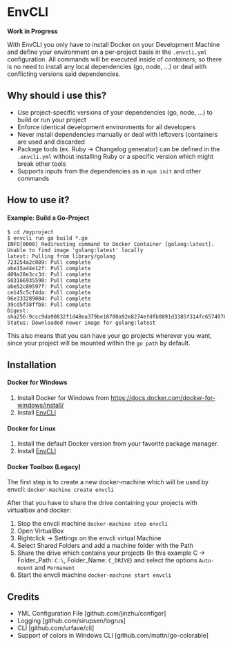 # EnvCLI

**Work in Progress**

With EnvCLI you only have to install Docker on your Development Machine and define your environment on a per-project basis in the `.envcli.yml` configuration.
All commands will be executed inside of *containers*, so there is no need to install any local dependencies (go, node, ...) or deal with conflicting versions said dependencies.

## Why should i use this?

 - Use project-specific versions of your dependencies (go, node, ...) to build or run your project
 - Enforce identical development environments for all developers
 - Never install dependencies manually or deal with leftovers (containers are used and discarded
 - Package tools (ex. Ruby -> Changelog generator) can be defined in the `.envcli.yml` without installing Ruby or a specific version which might break other tools
 - Supports inputs from the dependencies as in `npm init` and other commands

## How to use it?

#### Example: Build a Go-Project
```
$ cd /myproject
$ envcli run go build *.go
INFO[0000] Redirecting command to Docker Container [golang:latest].
Unable to find image 'golang:latest' locally
latest: Pulling from library/golang
723254a2c089: Pull complete
abe15a44e12f: Pull complete
409a28e3cc3d: Pull complete
503166935590: Pull complete
abe52c89597f: Pull complete
ce145c5cf4da: Pull complete
96e333289084: Pull complete
39cd5f38ffb8: Pull complete
Digest: sha256:9ccc9da90832f1d48ea379be18700a92e8274efdfb0891d3385f314fc6574976
Status: Downloaded newer image for golang:latest
```
This also means that you can have your go projects wherever you want, since your project will be mounted within the `go path` by default.

## Installation

#### **Docker for Windows**

1. Install Docker for Windows from https://docs.docker.com/docker-for-windows/install/
2. Install [EnvCLI](https://bin.equinox.io/c/ezRXCVys3aV/envcli-stable-windows-amd64.msi)

#### **Docker for Linux**

1. Install the default Docker version from your favorite package manager.
2. Install [EnvCLI](https://dl.equinox.io/philippheuer/envcli/stable)

#### **Docker Toolbox (Legacy)**

The first step is to create a new docker-machine which will be used by envcli: `docker-machine create envcli`

After that you have to share the drive containing your projects with virtualbox and docker:
 1. Stop the envcli machine `docker-machine stop envcli`
 2. Open VirtualBox
 3. Rightclick -> Settings on the envcli virtual Machine
 4. Select Shared Folders and add a machine folder with the Path
 5. Share the drive which contains your projects (In this example C -> Folder_Path: `C:\`, Folder_Name: `C_DRIVE`) and select the options `Auto-mount` and `Permanent`
 6. Start the envcli machine `docker-machine start envcli`

## Credits

- YML Configuration File [github.com/jinzhu/configor]
- Logging [github.com/sirupsen/logrus]
- CLI [github.com/urfave/cli]
- Support of colors in Windows CLI [github.com/mattn/go-colorable]
